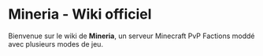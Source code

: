 # Mineria - Wiki officiel

Bienvenue sur le wiki de **Mineria**, un serveur Minecraft PvP Factions moddé avec plusieurs modes de jeu.
